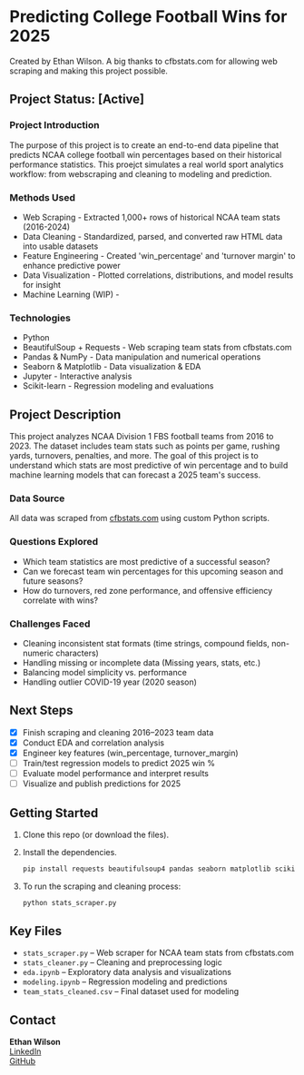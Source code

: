 # Predicting College Football Wins for 2025
Created by Ethan Wilson. A big thanks to cfbstats.com for allowing web scraping and making this project possible.
## Project Status: [Active]

### Project Introduction
The purpose of this project is to create an end-to-end data pipeline that predicts NCAA college football win percentages based on their historical performance statistics. This proejct simulates a real world sport analytics workflow: from webscraping and cleaning to modeling and prediction.

### Methods Used
* Web Scraping - Extracted 1,000+ rows of historical NCAA team stats (2016-2024)
* Data Cleaning - Standardized, parsed, and converted raw HTML data into usable datasets
* Feature Engineering - Created 'win_percentage' and 'turnover margin' to enhance predictive power
* Data Visualization - Plotted correlations, distributions, and model results for insight
* Machine Learning (WIP) -

### Technologies
* Python
* BeautifulSoup + Requests - Web scraping team stats from cfbstats.com
* Pandas & NumPy - Data manipulation and numerical operations
* Seaborn & Matplotlib - Data visualization & EDA
* Jupyter - Interactive analysis
* Scikit-learn - Regression modeling and evaluations

## Project Description
This project analyzes NCAA Division 1 FBS football teams from 2016 to 2023. The dataset includes team stats such as points per game, rushing yards, turnovers, penalties, and more. The goal of this project is to understand which stats are most predictive of win percentage and to build machine learning models that can forecast a 2025 team's success.

### Data Source
All data was scraped from [cfbstats.com](https://www.cfbstats.com/) using custom Python scripts.

### Questions Explored
- Which team statistics are most predictive of a successful season?
- Can we forecast team win percentages for this upcoming season and future seasons?
- How do turnovers, red zone performance, and offensive efficiency correlate with wins?

### Challenges Faced
- Cleaning inconsistent stat formats (time strings, compound fields, non-numeric characters)
- Handling missing or incomplete data (Missing years, stats, etc.)
- Balancing model simplicity vs. performance
- Handling outlier COVID-19 year (2020 season)

## Next Steps

- [x] Finish scraping and cleaning 2016–2023 team data
- [x] Conduct EDA and correlation analysis
- [x] Engineer key features (win_percentage, turnover_margin)
- [ ] Train/test regression models to predict 2025 win % 
- [ ] Evaluate model performance and interpret results
- [ ] Visualize and publish predictions for 2025

## Getting Started

1. Clone this repo (or download the files).
2. Install the dependencies.
    ```bash
    pip install requests beautifulsoup4 pandas seaborn matplotlib scikit-learn
    ```
    
3. To run the scraping and cleaning process:
    ```bash
    python stats_scraper.py
    ```

## Key Files
* `stats_scraper.py` – Web scraper for NCAA team stats from cfbstats.com
* `stats_cleaner.py` – Cleaning and preprocessing logic
* `eda.ipynb` – Exploratory data analysis and visualizations
* `modeling.ipynb` – Regression modeling and predictions
* `team_stats_cleaned.csv` – Final dataset used for modeling


## Contact

**Ethan Wilson**  
[LinkedIn](https://www.linkedin.com/in/ethan---wilson/)  
[GitHub](https://github.com/mixedethan)